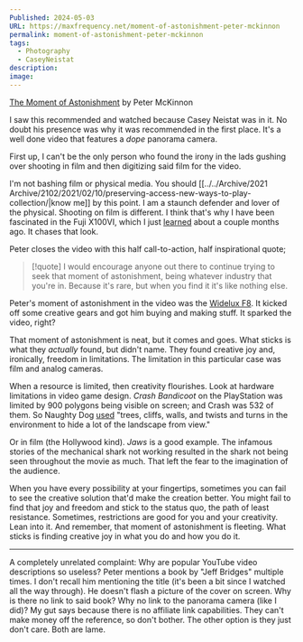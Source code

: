 ```yaml
---
Published: 2024-05-03
URL: https://maxfrequency.net/moment-of-astonishment-peter-mckinnon
permalink: moment-of-astonishment-peter-mckinnon
tags:
  - Photography
  - CaseyNeistat
description: 
image: 
---
```

[The Moment of Astonishment](https://youtube.com/watch?v=oRc4sndVaWo) by Peter McKinnon

I saw this recommended and watched because Casey Neistat was in it. No doubt his presence was why it was recommended in the first place. It's a well done video that features a *dope* panorama camera.

First up, I can't be the only person who found the irony in the lads gushing over shooting in film and then digitizing said film for the video. 

I'm not bashing film or physical media. You should [[../../Archive/2021 Archive/2102/2021/02/10/preserving-access-new-ways-to-play-collection/|know me]] by this point. I am a staunch defender and lover of the physical. Shooting on film is different. I think that's why I have been fascinated in the Fuji X100VI, which I just [learned](https://youtube.com/watch?v=jNb4hPvLWYQ) about a couple months ago. It chases that look.

Peter closes the video with this half call-to-action, half inspirational quote;

> [!quote] 
> I would encourage anyone out there to continue trying to seek that moment of astonishment, being whatever industry that you're in. Because it's rare, but when you find it it's like nothing else.

Peter's moment of astonishment in the video was the [Widelux F8](https://en.wikipedia.org/wiki/Widelux).  It kicked off some creative gears and got him buying and making stuff. It sparked the video, right? 

That moment of astonishment is neat, but it comes and goes. What sticks is what they *actually* found, but didn't name. They found creative joy and, ironically, freedom in limitations. The limitation in this particular case was film and analog cameras. 

When a resource is limited, then creativity flourishes. Look at hardware limitations in video game design. *Crash Bandicoot* on the PlayStation was limited by 900 polygons being visible on screen; and Crash was 532 of them. So Naughty Dog [used](https://all-things-andy-gavin.com/2011/02/04/making-crash-bandicoot-part-3/) "trees, cliffs, walls, and twists and turns in the environment to hide a lot of the landscape from view."  

Or in film (the Hollywood kind). *Jaws* is a good example. The infamous stories of the mechanical shark not working resulted in the shark not being seen throughout the movie as much. That left the fear to the imagination of the audience. 

When you have every possibility at your fingertips, sometimes you can fail to see the creative solution that'd make the creation better. You might fail to find that joy and freedom and stick to the status quo, the path of least resistance. Sometimes, restrictions are good for you and your creativity. Lean into it. And remember, that moment of astonishment is fleeting. What sticks is finding creative joy in what you do and how you do it.

---

A completely unrelated complaint: Why are popular YouTube video descriptions so useless? Peter mentions a book by "Jeff Bridges" multiple times. I don't recall him mentioning the title (it's been a bit since I watched all the way through). He doesn't flash a picture of the cover on screen. Why is there no link to said book? Why no link to the panorama camera (like I did)? My gut says because there is no affiliate link capabilities. They can't make money off the reference, so don't bother. The other option is they just don't care. Both are lame. 